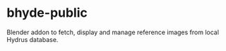 # bhyde-public
 Blender addon to fetch, display and manage reference images from local Hydrus database.
